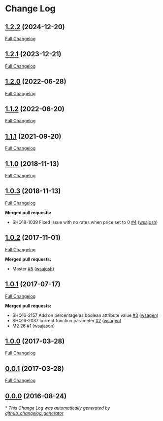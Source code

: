 # Change Log

## [1.2.2](https://gitlab.com/shipperhq/platform/m2/m2ProductRate/tree/1.2.2) (2024-12-20)
[Full Changelog](https://gitlab.com/shipperhq/platform/m2/m2ProductRate/-/compare/1.2.1...develop)
## [1.2.1](https://gitlab.com/shipperhq/platform/m2/m2ProductRate/tree/1.2.1) (2023-12-21)
[Full Changelog](https://gitlab.com/shipperhq/platform/m2/m2ProductRate/-/compare/1.2.0...develop)
## [1.2.0](https://gitlab.com/shipperhq/platform/m2/m2ProductRate/tree/1.2.0) (2022-06-28)
[Full Changelog](https://gitlab.com/shipperhq/platform/m2/m2ProductRate/-/compare/1.1.2...develop)
## [1.1.2](https://gitlab.com/shipperhq/platform/m2/m2ProductRate/tree/1.1.2) (2022-06-20)
[Full Changelog](https://gitlab.com/shipperhq/platform/m2/m2ProductRate/-/compare/1.1.1...develop)
## [1.1.1](https://github.com/webshopapps/m2ProductRate/tree/1.1.1) (2021-09-20)
[Full Changelog](https://github.com/webshopapps/m2ProductRate/compare/1.1.0...HEAD)

## [1.1.0](https://github.com/webshopapps/m2ProductRate/tree/1.1.0) (2018-11-13)
[Full Changelog](https://github.com/webshopapps/m2ProductRate/compare/1.0.3...1.1.0)

## [1.0.3](https://github.com/webshopapps/m2ProductRate/tree/1.0.3) (2018-11-13)
[Full Changelog](https://github.com/webshopapps/m2ProductRate/compare/1.0.2...1.0.3)

**Merged pull requests:**

- SHQ18-1039 Fixed issue with no rates when price set to 0 [\#4](https://github.com/webshopapps/m2ProductRate/pull/4) ([wsajosh](https://github.com/wsajosh))

## [1.0.2](https://github.com/webshopapps/m2ProductRate/tree/1.0.2) (2017-11-01)
[Full Changelog](https://github.com/webshopapps/m2ProductRate/compare/1.0.1...1.0.2)

**Merged pull requests:**

- Master [\#5](https://github.com/webshopapps/m2ProductRate/pull/5) ([wsajosh](https://github.com/wsajosh))

## [1.0.1](https://github.com/webshopapps/m2ProductRate/tree/1.0.1) (2017-07-17)
[Full Changelog](https://github.com/webshopapps/m2ProductRate/compare/1.0.0...1.0.1)

**Merged pull requests:**

- SHQ16-2157 Add on percentage as boolean attribute value [\#3](https://github.com/webshopapps/m2ProductRate/pull/3) ([wsagen](https://github.com/wsagen))
- SHQ16-2037 correct function parameter [\#2](https://github.com/webshopapps/m2ProductRate/pull/2) ([wsagen](https://github.com/wsagen))
- M2 26 [\#1](https://github.com/webshopapps/m2ProductRate/pull/1) ([wsajason](https://github.com/wsajason))

## [1.0.0](https://github.com/webshopapps/m2ProductRate/tree/1.0.0) (2017-03-28)
[Full Changelog](https://github.com/webshopapps/m2ProductRate/compare/0.0.1...1.0.0)

## [0.0.1](https://github.com/webshopapps/m2ProductRate/tree/0.0.1) (2017-03-28)
[Full Changelog](https://github.com/webshopapps/m2ProductRate/compare/0.0.0...0.0.1)

## [0.0.0](https://github.com/webshopapps/m2ProductRate/tree/0.0.0) (2016-08-24)


\* *This Change Log was automatically generated by [github_changelog_generator](https://github.com/skywinder/Github-Changelog-Generator)*